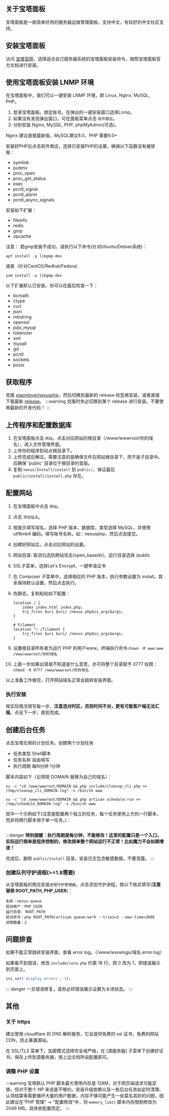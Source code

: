 <ArticleTopAd></ArticleTopAd>

## 关于宝塔面板

宝塔面板是一款简单好用的服务器运维管理面板，支持中文，有较好的中文社区支持。

## 安装宝塔面板

访问 [宝塔官网](https://www.bt.cn/)，选择适合自己服务器系统的宝塔面板安装命令，按照宝塔面板官方文档进行安装。

## 使用宝塔面板安装 LNMP 环境

在宝塔面板中，我们可以一键安装 LNMP 环境，即 Linux, Nginx, MySQL, PHP。

1. 登录宝塔面板。绑定账号。在弹出的一键安装窗口选择Lnmp。
2. 如果没有发现弹出窗口，可在面板菜单点击 `软件商店`。
3. 分别安装 Nginx, MySQL, PHP, phpMyAdmin(可选)。

Nginx 建议直接最新版，MySQL建议8.0，PHP 需要8.0+

安装好PHP后点击软件商店，选择已安装PHP的设置，确保以下函数没有被禁用：
- symlink
- putenv
- proc_open
- proc_get_status
- exec
- pcntl_signal
- pcntl_alarm
- pcntl_async_signals

安装如下扩展：
- fileinfo
- redis
- gmp
- opcache

注意： 若gmp安装不成功，请执行以下命令(针对Ubuntu/Debian系统)：
```shell
apt install -y libgmp-dev
```
或者（针对CentOS/Redhat/Fedora）
```
yum install -y libgmp-dev
```

以下扩展默认已安装，你可以在最后检查一下：
- bcmath
- ctype
- curl
- json
- mbstring
- openssl
- pdo_mysql
- tokenizer
- xml
- mysqli
- gd
- pcntl
- sockets
- posix


## 获取程序

克隆 [xiaomlove/nexusphp](https://github.com/xiaomlove/nexusphp)，然后切换到最新的 release 标签再安装，或者直接下载最新 [release](https://github.com/xiaomlove/nexusphp/releases/latest)。
:::warning
克隆时务必切换到某个 release 进行安装。不要使用最新的开发代码！
:::

## 上传程序和配置数据库

1. 在宝塔面板点击 `网站`，点击对应网站的根目录（/www/wwwroot/你的域名），进入文件管理界面。
2. 上传你的程序到站点根目录下。
3. 上传完成后解压。需要注意的是确保文件在网站根目录下，而不是子目录中。应确保 'public' 目录位于根目录的首层。
4. 复制 `nexus/Install/install` 到 `public/`，保证最后 `public/install/install.php` 存在。


## 配置网站

1. 在宝塔面板中点击 `网站`。
2. 点击 `添加站点`。
3. 按提示填写域名，选择 PHP 版本，数据库，类型选择 MySQL，并使用 utf8mb4 编码。填写账号名称，如：nexusphp，然后点击提交。
4. 创建好网站后，点击对应网站的设置。
5. 网站目录: 取消勾选防跨站攻击(open_basedir)，运行目录选择 /public 
6. SSL子菜单，选择Let's Encrypt，一键申请证书
7. 在 Composer 子菜单中，选择相应的 PHP 版本，执行参数设置为 install，其余保持默认设置，然后点击执行。
8. 伪静态，复制粘贴如下配置：
    ```
    location / {
        index index.html index.php;
        try_files $uri $uri/ /nexus.php$is_args$args;
    }
    
    # Filament
    location ^~ /filament {
        try_files $uri $uri/ /nexus.php$is_args$args;
    }
    ```

9. 设置根目录所有者为运行 PHP 的用户www。终端执行命令`chown -R www:www /www/wwwroot/你的域名` 
10. 上面一步如果出错或不知道是什么意思，亦可将整个目录赋予 0777 权限：`chmod -R 0777 /www/wwwroot/你的域名`

以上准备工作做完，打开网站域名正常会跳转安装界面。



### 执行安装
按实际情况填写每一步，**注意选对时区，否则时间不对，更有可能客户端无法汇报**。点击下一步，直到完成。

## 创建后台任务

点击宝塔左侧的计划任务。创建两个计划任务
- 任务类型 Shell脚本
- 任务名称 自由填写
- 执行周期 每N分钟 1分钟

脚本内容如下（记得把 DOMAIN 替换为自己的域名）：

```
su -c "cd /www/wwwroot/DOMAIN && php include/cleanup_cli.php >> /tmp/cleanup_cli_DOMAIN.log" -s /bin/sh www

su -c "cd /www/wwwroot/DOMAIN && php artisan schedule:run >> /tmp/schedule_DOMAIN.log" -s /bin/sh www
```

其中一个示例如下(注意是配置两个独立的任务，每个任务使用上方的一行脚本，而非将两行脚本用于单一任务。)：

<img :src="$withBase('/images/NexusPHP_crontab.png')">

:::danger
**特别提醒：执行周期是每分钟，不能修改！这里的配置只是一个入口，实际运行频率是程序控制的，修改频率整个网站运行不正常！比如魔力不会如期增涨！**

完成后，删除 `public/install` 目录。安装日志包含敏感数据，不要泄露。
:::

### 创建队列守护进程(>=1.8需要)

从宝塔面板的商店安装`进程守护管理器`，点击添加守护进程，按以下格式填写(**注意替换 ROOT_PATH, PHP_USER**)：
```
名称：nexus-queue
启动用户：PHP_USER
运行目录: ROOT_PATH
启动命令：php ROOT_PATH/artisan queue:work --tries=3 --max-time=3600
进程数量：2
```


## 问题排查

如果不能正常跳转安装界面，查看 error log。（/www/wwwlogs/域名.error.log）

如果看不到错误，修改 `include/core.php` 约第 18 行，把 0 改为 1，把错误展示到页面上。
``` php
ini_set('display_errors', 1);
```

::: danger
一旦错误修复，请务必将错误展示设置为关闭状态。
:::

## 其他

### 关于 https

建议使用 cloudflare 的 DNS 解析服务，它会提供免费的 ssl 证书，免费的网站CDN，防止暴漏源站。

在 SSL/TLS 菜单下，加密模式选择完全或严格，在 [源服务器] 子菜单下创建好证书，保存上传到源服务器，按上边文档所说配置即可。

### 调整 PHP 设置

:::warning
宝塔默认 PHP 脚本最大使用内存是 128M，对于网页端请求可能足够，但对于整个 NP 来说是不够的。安装升级依赖以及一些后台任务如定时清理、认领结算等需要循环大量的用户数据，内存不够可能产生一些莫名其妙的问题，因此建议在"PHP 管理" -> "配置修改"中，将 `memory_limit` 脚本内存限制修改为 2048 MB。具体依配置而定。
:::
<img :src="$withBase('/images/bt_memory_limit.png')">